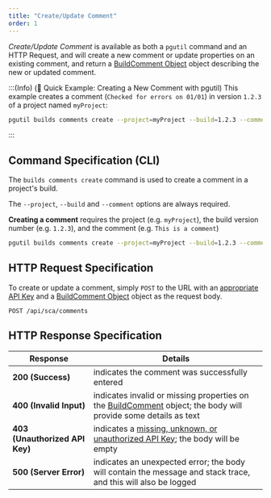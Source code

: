 ```yaml
---
title: "Create/Update Comment"
order: 1
---
```


*Create/Update Comment* is available as both a `pgutil` command and an HTTP Request, and will create a new comment or update properties on an existing comment, and return a [BuildComment Object](/docs/proget/api/sca#commentinfo-object) object describing the new or updated comment.

:::(Info) (🚀 Quick Example: Creating a New Comment with pgutil)
This example creates a comment (`Checked for errors on 01/01`) in version `1.2.3` of a project named `myProject`:

```bash
pgutil builds comments create --project=myProject --build=1.2.3 --comment="Checked for errors on 01/01"
```
:::

## Command Specification (CLI)
The `builds comments create` command is used to create a comment in a project's build.

The `--project`, `--build` and `--comment` options are always required.

**Creating a comment** requires the project (e.g. `myProject`), the build version number (e.g. `1.2.3`), and the comment (e.g. `This is a comment`)

```bash
pgutil builds comments create --project=myProject --build=1.2.3 --comment="This is a comment"
```

## HTTP Request Specification
To create or update a comment, simply `POST` to the URL with an [appropriate API Key](/docs/proget/api/sca#authentication) and a [BuildComment Object](/docs/proget/api/sca#commentinfo-object) object as the request body.

```plaintext
POST /api/sca/comments
```

## HTTP Response Specification

| Response | Details |
| --- | --- |
| **200 (Success)** | indicates the comment was successfully entered |
| **400 (Invalid Input)** | indicates invalid or missing properties on the [BuildComment](/docs/proget/api/sca#commentinfo-object) object; the body will provide some details as text |
| **403 (Unauthorized API Key)** | indicates a [missing, unknown, or unauthorized API Key](/docs/proget/api/sca#authentication); the body will be empty |
| **500 (Server Error)** | indicates an unexpected error; the body will contain the message and stack trace, and this will also be logged |